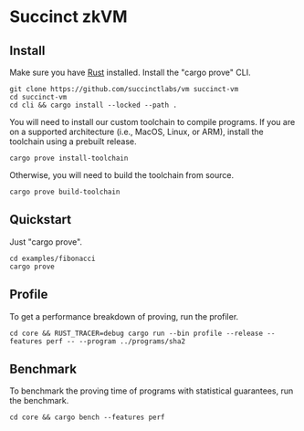 # Succinct zkVM

## Install

Make sure you have [Rust](https://www.rust-lang.org/tools/install) installed. Install the "cargo prove" CLI.
```
git clone https://github.com/succinctlabs/vm succinct-vm
cd succinct-vm
cd cli && cargo install --locked --path .
```

You will need to install our custom toolchain to compile programs. If you are on a supported architecture 
(i.e., MacOS, Linux, or ARM), install the toolchain using a prebuilt release.
```
cargo prove install-toolchain
```

Otherwise, you will need to build the toolchain from source.
```
cargo prove build-toolchain
```

## Quickstart

Just "cargo prove".

```
cd examples/fibonacci
cargo prove
```

## Profile

To get a performance breakdown of proving, run the profiler.
```
cd core && RUST_TRACER=debug cargo run --bin profile --release --features perf -- --program ../programs/sha2
```

## Benchmark

To benchmark the proving time of programs with statistical guarantees, run the benchmark.
```
cd core && cargo bench --features perf
```